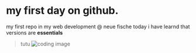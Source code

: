 # my first day on github.
my first repo in my web development @ neue fische
today i have learnd that versions are **essentials** 
>tutu
![coding image](https://images.pexels.com/photos/235615/pexels-photo-235615.jpeg?auto=compress&cs=tinysrgb&w=1260&h=750&dpr=2)
